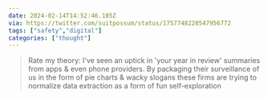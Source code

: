 ```yaml
---
date: 2024-02-14T14:52:46.105Z
via: https://twitter.com/suitpossum/status/1757748220547956772
tags: ["safety","digital"]
categories: ["thought"]
---
```

> Rate my theory: I've seen an uptick in 'your year in review' summaries from apps & even phone providers. By packaging their surveillance of us in the form of pie charts & wacky slogans these firms are trying to normalize data extraction as a form of fun self-exploration
